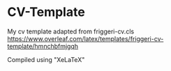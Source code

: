 # CV-Template
My cv template adapted from friggeri-cv.cls
https://www.overleaf.com/latex/templates/friggeri-cv-template/hmnchbfmjgqh

Compiled using "XeLaTeX"
